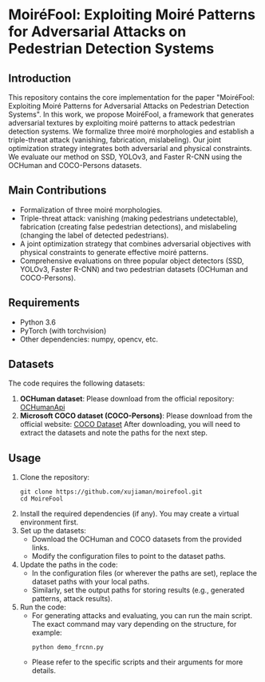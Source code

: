 # MoiréFool: Exploiting Moiré Patterns for Adversarial Attacks on Pedestrian Detection Systems
 ## Introduction
 This repository contains the core implementation for the paper "MoiréFool: Exploiting Moiré Patterns for Adversarial Attacks on Pedestrian Detection Systems". In this work, we propose MoiréFool, a framework that generates adversarial textures by exploiting moiré patterns to attack pedestrian detection systems. We formalize three moiré morphologies and establish a triple-threat attack (vanishing, fabrication, mislabeling). Our joint optimization strategy integrates both adversarial and physical constraints. We evaluate our method on SSD, YOLOv3, and Faster R-CNN using the OCHuman and COCO-Persons datasets.
 ## Main Contributions
 - Formalization of three moiré morphologies.
 - Triple-threat attack: vanishing (making pedestrians undetectable), fabrication (creating false pedestrian detections), and mislabeling (changing the label of detected pedestrians).
 - A joint optimization strategy that combines adversarial objectives with physical constraints to generate effective moiré patterns.
 - Comprehensive evaluations on three popular object detectors (SSD, YOLOv3, Faster R-CNN) and two pedestrian datasets (OCHuman and COCO-Persons).
 ## Requirements
 - Python 3.6
 - PyTorch (with torchvision)
 - Other dependencies: numpy, opencv, etc.
 ## Datasets
 The code requires the following datasets:
 1. **OCHuman dataset**: Please download from the official repository: [OCHumanApi](https://github.com/liruilong940607/OCHumanApi)
 2. **Microsoft COCO dataset (COCO-Persons)**: Please download from the official website: [COCO Dataset](https://cocodataset.org)
 After downloading, you will need to extract the datasets and note the paths for the next step.
 ## Usage
 1. Clone the repository:
    ```
    git clone https://github.com/xujiaman/moirefool.git
    cd MoireFool
    ```
 2. Install the required dependencies (if any). You may create a virtual environment first.
 3. Set up the datasets:
    - Download the OCHuman and COCO datasets from the provided links.
    - Modify the configuration files to point to the dataset paths.
 4. Update the paths in the code:
    - In the configuration files (or wherever the paths are set), replace the dataset paths with your local paths.
    - Similarly, set the output paths for storing results (e.g., generated patterns, attack results).
 5. Run the code:
    - For generating attacks and evaluating, you can run the main script. The exact command may vary depending on the structure, for example:
        ```
        python demo_frcnn.py
        ```
    - Please refer to the specific scripts and their arguments for more details.
